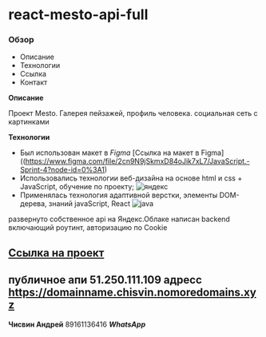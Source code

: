 # react-mesto-api-full

### Обзор
* Описание
* Технологии
* Ссылка
* Контакт

**Описание**

Проект Mesto.
Галерея пейзажей, профиль человека.
социальная сеть с картинками

**Технологии**

* Был использован макет в _Figma_
[Ссылка на макет в Figma]((https://www.figma.com/file/2cn9N9jSkmxD84oJik7xL7/JavaScript.-Sprint-4?node-id=0%3A1)
* Использовались технологии веб-дизайна на основе html и css + JavaScript, обучение по проекту;
![яндекс](https://github.com/ChisvinAndrew1/how-to-learn/blob/573f6bef7fb92abcaacb99dfb18825e118c8be34/images/logo_place_header.svg)
* Применялась технология адаптивной верстки, элементы DOM-дерева, знаний javaScript, React
![java](mesto-react/src/images/javscript.png)

развернуто собственное api на Яндекс.Облаке
написан backend включающий роутинт, авторизацию по Cookie

## [**Ссылка на проект**](https://domainname.chisvin.nomoredomains.xyz)
## публичное апи 51.250.111.109 адресс https://domainname.chisvin.nomoredomains.xyz

**Чисвин Андрей** 89161136416 **_WhatsApp_**


